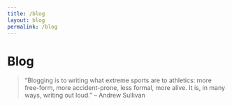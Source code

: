 ```yaml
---
title: /blog
layout: blog
permalink: /blog
---
```


# Blog

> “Blogging is to writing what extreme sports are to athletics: more free-form, more accident-prone, less formal, more alive. It is, in many ways, writing out loud.” – Andrew Sullivan
